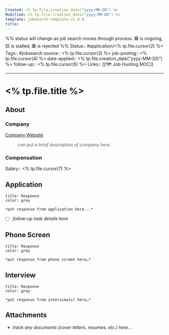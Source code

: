 ```yaml
---
Created: <% tp.file.creation_date("yyyy-MM-DD") %>
Modified: <% tp.file.creation_date("yyyy-MM-DD") %>
template: jobsearch-template-v1.0.0
title: 
---
```


%% status will change as job search moves through process. 🟩 is ongoing, 🟨 is stalled, 🟥 is rejected %%
Status:: #application/<% tp.file.cursor(2) %>
Tags:: #jobsearch
source:: <% tp.file.cursor(3) %>
job-posting:: <% tp.file.cursor(4) %>
date-applied:: <% tp.file.creation_date("yyyy-MM-DD") %>
follow-up:: <% tp.file.cursor(5) %>
Links:: [[🗺 Job Hunting MOC]]
___

# <% tp.file.title %>

## About

### Company

[Company Website](<% tp.file.cursor(6) %>)

> *can put a brief description of company here…*

### Compensation

Salary:: <% tp.file.cursor(7) %>

## Application

```ad-note
title: Response
color: grey

*put response from application here...*
```

- [ ] *follow-up task details here*

## Phone Screen

```ad-note
title: Response
color: grey

*put response from phone screen here…*
```

## Interview

```ad-note
title: Response
color: grey

*put response from interview(s) here…*
```

## Attachments

- *track any documents (cover letters, resumes, etc.) here…*
